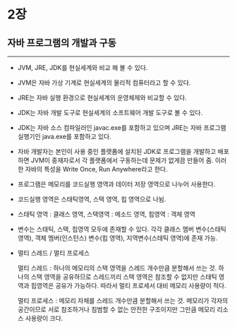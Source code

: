 # 2장

## 자바 프로그램의 개발과 구동

---

- JVM, JRE, JDK를 현실세계와 비교 해 볼 수 있다.
- JVM은 자바 가상 기계로 현실세계의 물리적 컴퓨터라고 할 수 있다.
- JRE는 자바 실행 환경으로 현실세계의 운영체제와 비교할 수 있다.
- JDK는 자바 개발 도구로 현실세계의 소프트웨어 개발 도구로 볼 수 있다.
- JDK는 자바 소스 컴파일러인 javac.exe를 포함하고 있으며 JRE는 자바 프로그램 실행기인 java.exe를 포함하고 있다.
- 자바 개발자는 본인이 사용 중인 플랫폼에 설치된 JDK로 프로그램을 개발하고 배포하면 JVM이 중재자로서 각 플랫폼에서 구동하는데 문제가 없게끔 만들어 줌. 이러한 자바의 특성을 Write Once, Run Anywhere라고 한다.
- 프로그램은 메모리를 코드실행 영역과 데이터 저장 영역으로 나누어 사용한다.
- 코드실행 영역은 스태틱영역, 스택 영역, 힙 영역으로 나뉨.
- 스태틱 영역 : 클래스 영역, 스택영역 : 메소드 영역, 힙영역 : 객체 영역
- 변수는 스태틱, 스택,  힙영역 모두에 존재할 수 있다. 각각 클래스 멤버 변수(스태틱 영역), 객체 멤버(인스턴스) 변수(힙 영역), 지역변수(스태틱 영역)에 존재 가능.
- 멀티 스레드 / 멀티 프로세스

    멀티 스레드 : 하나의 메모리의 스택 영역을 스레드 개수만큼 분할해서 쓰는 것. 하나의 스택 영역을 공유하므로 스레드끼리 스택 영역은 참조할 수 없지만 스태틱 영역과 힙영역은 공유가 가능하다. 따라서 멀티 프로세서 대비 메모리 사용량이 적다.

    멀티 프로세스 : 메모리 자체를 스레드 개수만큼 분할해서 쓰는 것. 메모리가 각자의 공간이므로 서로 참조하거나 침범할 수 없는 안전한 구조이지만 그만큼 메모리 리소스 사용량이 크다.

